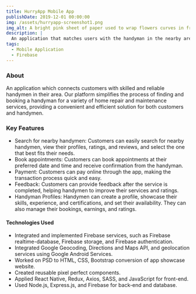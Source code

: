 ```yaml
---
title: HurryApp Mobile App
publishDate: 2019-12-01 00:00:00
img: /assets/hurryapp-screenshot1.png
img_alt: A bright pink sheet of paper used to wrap flowers curves in front of rich blue background
description: |
  An application that matches users with the handyman in the nearby area.
tags:
  - Mobile Application
  - Firebase
---
```


### About

An application which connects customers with skilled and reliable handymen in their area. Our platform simplifies the process of finding and booking a handyman for a variety of home repair and maintenance services, providing a convenient and efficient solution for both customers and handymen.

### Key Features

- Search for nearby handymen: Customers can easily search for nearby handymen, view their profiles, ratings, and reviews, and select the one that best fits their needs.
- Book appointments: Customers can book appointments at their preferred date and time and receive confirmation from the handyman.
- Payment: Customers can pay online through the app, making the transaction process quick and easy.
- Feedback: Customers can provide feedback after the service is completed, helping handymen to improve their services and ratings.
- Handyman Profiles: Handymen can create a profile, showcase their skills, experience, and certifications, and set their availability. They can also manage their bookings, earnings, and ratings.

#### Technologies Used

- Integrated and implemented Firebase services, such as Firebase realtime-database, Firebase storage, and Firebase authentication.
- Integrated Google Geocoding, Directions and Maps API, and geolocation services using Google Android Services.
- Worked on PSD to HTML, CSS, Bootstrap conversion of app showcase website.
- Created reusable pixel perfect components.
- Applied React Native, Redux, Axios, SASS, and JavaScript for front-end.
- Used Node.js, Express.js, and Firebase for back-end and database.
